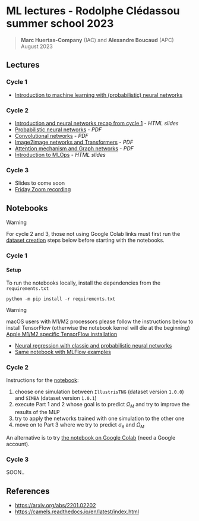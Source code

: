 # ML lectures - Rodolphe Clédassou summer school 2023

> **Marc Huertas-Company** (IAC) and **Alexandre Boucaud** (APC)  
> August 2023

## Lectures

### Cycle 1

- [Introduction to machine learning with (probabilistic) neural networks](https://aboucaud.github.io/slides/2023/euclid-school-ml-cycle1)

### Cycle 2

- [Introduction and neural networks recap from cycle 1](https://aboucaud.github.io/slides/2023/euclid-school-ml-cycle2) - _HTML slides_
- [Probabilistic neural networks](slides/cycle2_cours1_2023.pdf) - _PDF_
- [Convolutional networks](slides/cycle2_cours2a_2023.pdf) - _PDF_
- [Image2image networks and Transformers](slides/cycle2_cours2b_2023.pdf) - _PDF_
- [Attention mechanism and Graph networks](slides/cycle2_cours2c_2023.pdf) - _PDF_
- [Introduction to MLOps](https://aboucaud.github.io/slides/2023/euclid-school-mlops) - _HTML slides_

### Cycle 3

- Slides to come soon
- [Friday Zoom recording]()

## Notebooks

> [!WARNING]
> For cycle 2 and 3, those not using Google Colab links must first run the [dataset creation](datasets/README.md) steps below before starting with the notebooks.

### Cycle 1

#### Setup

To run the notebooks locally, install the dependencies from the `requirements.txt`
```shell
python -m pip install -r requirements.txt
```

> [!WARNING]
> macOS users with M1/M2 processors please follow the instructions below to install TensorFlow (otherwise the notebook kernel will die at the beginning)
> [Apple M1/M2 specific TensorFlow installation](https://developer.apple.com/metal/tensorflow-plugin/)

- [Neural regression with classic and probabilistic neural networks](notebooks/cycle1_intro_nn_logprob.ipynb)
- [Same notebook with MLFlow examples](notebooks/cycle1_intro_nn-mlflow-example.ipynb)

### Cycle 2

Instructions for the [notebook](notebooks/cycle2_cosmology_with_one_galaxy.ipynb):

1. choose one simulation between `IllustrisTNG` (dataset version `1.0.0`) and `SIMBA` (dataset version `1.0.1`)
2. execute Part 1 and 2 whose goal is to predict $\Omega_M$ and try to improve the results of the MLP
3. try to apply the networks trained with one simulation to the other one
4. move on to Part 3 where we try to predict $\sigma_8$ and $\Omega_M$

An alternative is to try [the notebook on Google Colab](https://colab.research.google.com/drive/14IVaCDcwd-EIhOMfGofRmtii5R75N0qN?usp=sharing) (need a Google account).

### Cycle 3

SOON..

## References

- https://arxiv.org/abs/2201.02202
- https://camels.readthedocs.io/en/latest/index.html
